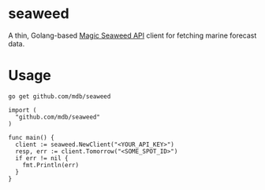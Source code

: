 # seaweed

A thin, Golang-based [Magic Seaweed API](http://magicseaweed.com/developer/forecast-api) client for fetching marine forecast data.

# Usage

```
go get github.com/mdb/seaweed
```

```
import (
  "github.com/mdb/seaweed"
)

func main() {
  client := seaweed.NewClient("<YOUR_API_KEY>")
  resp, err := client.Tomorrow("<SOME_SPOT_ID>")
  if err != nil {
    fmt.Println(err)
  }
}
```

